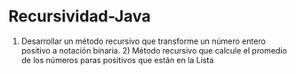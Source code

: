 # Recursividad-Java
1) Desarrollar un método recursivo que transforme un número entero positivo a notación binaria. 2) Método recursivo que calcule el promedio de los números paras positivos que están en la Lista
